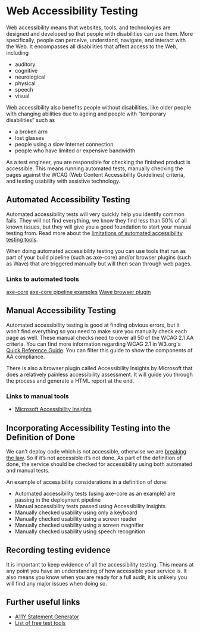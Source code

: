 # Web Accessibility Testing

Web accessibility means that websites, tools, and technologies are designed and developed so that people with disabilities can use them. More specifically, people can perceive, understand, navigate, and interact with the Web.  It encompasses all disabilities that affect access to the Web, including

* auditory
* cognitive
* neurological
* physical
* speech
* visual

Web accessibility also benefits people without disabilities, like older people with changing abilities due to ageing and people with “temporary disabilities” such as

* a broken arm
* lost glasses
* people using a slow Internet connection
* people who have limited or expensive bandwidth

As a test engineer, you are responsible for checking the finished product is accessible. This means running automated tests, manually checking the pages against the WCAG (Web Content Accessibility Guidelines) criteria, and testing usability with assistive technology.

## Automated Accessibility Testing

Automated accessibility tests will very quickly help you identify common fails. They will not find everything, we know they find less than 50% of all known issues, but they will give you a good foundation to start your manual testing from. Read more about the [limitations of automated accessibility testing tools](https://alphagov.github.io/accessibility-tool-audit/).

When doing automated accessibility testing you can use tools that run as part of your build pipeline (such as axe-core) and/or browser plugins (such as Wave) that are triggered manually but will then scan through web pages.

### Links to automated tools

[axe-core](https://github.com/dequelabs/axe-core)
[axe-core pipeline examples](https://www.deque.com/axe/core-documentation/integrations/)
[Wave browser plugin](https://wave.webaim.org/extension/)

## Manual Accessibility Testing

Automated accessibility testing is good at finding obvious errors, but it won’t find everything so you need to make sure you manually check each page as well. These manual checks need to cover all 50 of the WCAG 2.1 AA criteria. You can find more information regarding WCAG 2.1 in W3.org's [Quick Reference Guide](https://www.w3.org/WAI/WCAG21/quickref/). You can filter this guide to show the components of AA compliance.

There is also a browser plugin called Accessibility Insights by Microsoft that does a relatively painless accessibility assessment. It will guide you through the process and generate a HTML report at the end.

### Links to manual tools

* [Microsoft Accessibility Insights](https://accessibilityinsights.io/)

## Incorporating Accessibility Testing into the Definition of Done

We can’t deploy code which is not accessible, otherwise we are [breaking the law](https://www.gov.uk/guidance/accessibility-requirements-for-public-sector-websites-and-apps). So if it’s not accessible it’s not done.  As part of the definition of done, the service should be checked for accessibility using both automated and manual tests.

An example of accessibility considerations in a definition of done:

* Automated accessibility tests (using axe-core as an example) are passing in the deployment pipeline
* Manual accessibility tests passed using Accessibility Insights
* Manually checked usability using only a keyboard
* Manually checked usability using a screen reader
* Manually checked usability using a screen magnifier
* Manually checked usability using speech recognition

## Recording testing evidence

It is important to keep evidence of all the accessibility testing. This means at any point you have an understanding of how accessible your service is. It also means you know when you are ready for a full audit, it is unlikely you will find any major issues when doing so.

## Further useful links

* [A11Y Statement Generator](https://www.w3.org/WAI/planning/statements/generator/#create)
* [List of free test tools](https://accessibility.blog.gov.uk/2018/09/27/assistive-technology-tools-you-can-use-at-no-cost/)
